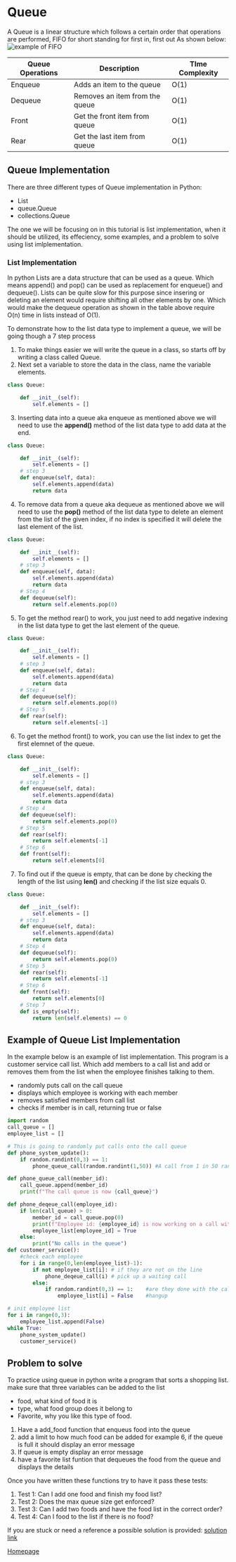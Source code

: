 # Queue
A Queue is a linear structure which follows a certain order that operations are performed, FIFO for short standing for first in, first out
As shown below:
![example of FIFO](https://media.geeksforgeeks.org/wp-content/cdn-uploads/gq/2014/02/Queue.png)

| Queue Operations     | Description                    | TIme Complexity      |
| -------------------- | -----------------              | -------------------- |
| Enqueue              | Adds an item to the queue      | O(1)                 |
| Dequeue              | Removes an item from the queue | O(1)                 |
| Front                | Get the front item from queue  | O(1)                 |
| Rear                 | Get the last item from queue   | O(1)                 |

## Queue Implementation
There are three different types of Queue implementation in Python: 
* List
* queue.Queue
* collections.Queue

The one we will be focusing on in this tutorial is list implementation, when it should be utilized, its effeciency, some examples, and a problem to solve using list imlplementation.

### List Implementation
In python Lists are a data structure that can be used as a queue. Which means append() and pop() can be used as replacement for enqueue() and dequeue(). Lists can be quite slow for this purpose since insering or deleting an element would require shifting all other elements by one. Which would make the dequeue operation as shown in the table above require O(n) time in lists instead of O(1).

To demonstrate how to the list data type to implement a queue, we will be going though a 7 step process
1. To make things easier we will write the queue in a class, so starts off by writing a class called Queue.
2. Next set a variable to store the data in the class, name the variable elements.

```python
class Queue:

	def __init__(self):
		self.elements = []

```
3. Inserting data into a queue aka enqueue as mentioned above we will need to use the **append()** method of the list data type to add data at the end.

```python
class Queue:

	def __init__(self):
		self.elements = []
    # step 3
    def enqueue(self, data):
		self.elements.append(data)
		return data
```
4. To remove data from a queue aka dequeue as mentioned above we will need to use the **pop()** method of the list data type to delete an element from the list of the given index, if no index is specified it will delete the last element of the list. 

```python
class Queue:

	def __init__(self):
		self.elements = []
    # step 3
    def enqueue(self, data):
		self.elements.append(data)
		return data
    # Step 4
    def dequeue(self):
		return self.elements.pop(0)
```
5. To get the method rear() to work, you just need to add negative indexing in the list data type to get the last element of the queue.
```python
class Queue:

	def __init__(self):
		self.elements = []
    # step 3
    def enqueue(self, data):
		self.elements.append(data)
		return data
    # Step 4
    def dequeue(self):
		return self.elements.pop(0)
    # Step 5
    def rear(self):
		return self.elements[-1]
```
6. To get the method front() to work, you can use the list index to get the first elemnet of the queue.
```python
class Queue:

	def __init__(self):
		self.elements = []
    # step 3
    def enqueue(self, data):
		self.elements.append(data)
		return data
    # Step 4
    def dequeue(self):
		return self.elements.pop(0)
    # Step 5
    def rear(self):
		return self.elements[-1]
    # Step 6
    def front(self):
		return self.elements[0]
```
7. To find out if the queue is empty, that can be done by checking the length of the list using **len()** and checking if the list size equals 0.
```python
class Queue:

	def __init__(self):
		self.elements = []
    # step 3
    def enqueue(self, data):
		self.elements.append(data)
		return data
    # Step 4
    def dequeue(self):
		return self.elements.pop(0)
    # Step 5
    def rear(self):
		return self.elements[-1]
    # Step 6
    def front(self):
		return self.elements[0]
    # Step 7
    def is_empty(self):
		return len(self.elements) == 0
```


## Example of Queue List Implementation
In the example below is an example of list implementation. This program is a customer service call list. Which add members to a call list and add or removes them from the list when the employee finishes talking to them.
* randomly puts call on the call queue
* displays which employee is working with each member
* removes satisfied members from call list
* checks if member is in call, returning true or false 

```python
import random
call_queue = []
employee_list = []

# This is going to randomly put calls onto the call queue
def phone_system_update():
    if random.randint(0,3) == 1:
        phone_queue_call(random.randint(1,50)) #A call from 1 in 50 random members

def phone_queue_call(member_id):
    call_queue.append(member_id)
    print(f"The call queue is now {call_queue}")

def phone_deqeue_call(employee_id):
    if len(call_queue) > 0:
        member_id = call_queue.pop(0)
        print(f"Employee id: {employee_id} is now working on a call with member:{member_id}")
        employee_list[employee_id] = True
    else:
        print("No calls in the queue")
def customer_service():
    #check each employee
    for i in range(0,len(employee_list)-1):
        if not employee_list[i]: # if they are not on the line
            phone_deqeue_call(i) # pick up a waiting call
        else:      
            if random.randint(0,3) == 1:    #are they done with the call
                employee_list[i] = False    #hangup

# init employee list
for i in range(0,3):
    employee_list.append(False)
while True:
    phone_system_update()
    customer_service()
```

## Problem to solve
To practice using queue in python write a program that sorts a shopping list. 
make sure that three variables can be added to the list
* food, what kind of food it is
* type, what food group does it belong to
* Favorite, why you like this type of food.

1. Have a add_food function that enqueus food into the queue
2. add a limit to how much food can be added for example 6, if the queue is full it should display an error message
3. If queue is empty display an error message
4. have a favorite list funtion that dequeues the food from the queue and displays the details

Once you have written these functions try to have it pass these tests:
1. Test 1: Can I add one food and finish my food list?
2. Test 2: Does the max queue size get enforced?
3. Test 3: Can I add two foods and have the food list in the correct order?
4. Test 4: Can I food to the list if there is no food?

If you are stuck or need a reference a possible solution is provided:
[solution link](https://github.com/ghostrider86/data_structure_final/blob/main/food_list.py)


[Homepage](https://github.com/ghostrider86/data_structure_final)

